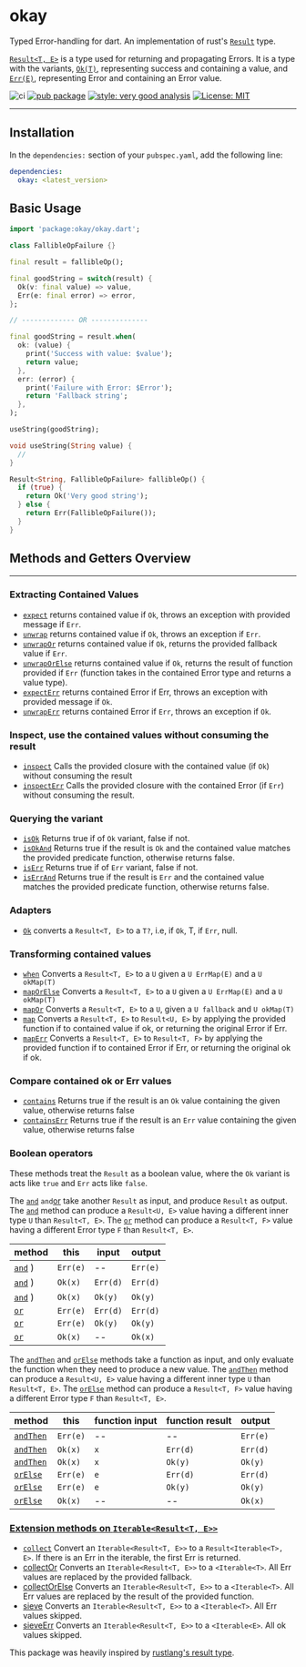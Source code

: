 # okay

Typed Error-handling for dart. An implementation of rust's [`Result`][result_link] type.

[`Result<T, E>`](https://pub.dev/documentation/okay/latest/okay/Result-class.html) is a type used for returning and propagating Errors. It is a type with the variants, [`Ok(T)`](https://pub.dev/documentation/okay/latest/okay/ok.html), representing success and containing a value, and [`Err(E)`](https://pub.dev/documentation/okay/latest/okay/Err.html), representing Error and containing an Error value.

![ci](https://github.com/0xba1/okay/actions/workflows/okay.yml/badge.svg)
[![pub package][pub_badge]][pub_link]
[![style: very good analysis][very_good_analysis_badge]][very_good_analysis_link]
[![License: MIT][license_badge]][license_link]

---

## Installation

In the `dependencies:` section of your `pubspec.yaml`, add the following line:

```yaml
dependencies:
  okay: <latest_version>
```

## Basic Usage

```dart
import 'package:okay/okay.dart';

class FallibleOpFailure {}

final result = fallibleOp();

final goodString = switch(result) {
  Ok(v: final value) => value,
  Err(e: final error) => error,
};

// ------------- OR --------------

final goodString = result.when(
  ok: (value) {
    print('Success with value: $value');
    return value;
  },
  err: (error) {
    print('Failure with Error: $Error');
    return 'Fallback string';
  },
);

useString(goodString);

void useString(String value) {
  //
}

Result<String, FallibleOpFailure> fallibleOp() {
  if (true) {
    return Ok('Very good string');
  } else {
    return Err(FallibleOpFailure());
  }
}
```

## Methods and Getters Overview

---

### Extracting Contained Values

- [`expect`](https://pub.dev/documentation/okay/latest/okay/Result/expect.html) returns contained value if `Ok`, throws an exception with provided message if `Err`.
- [`unwrap`](https://pub.dev/documentation/okay/latest/okay/Result/unwrap.html) returns contained value if `Ok`, throws an exception if `Err`.
- [`unwrapOr`](https://pub.dev/documentation/okay/latest/okay/Result/unwrapOr.html) returns contained value if `Ok`, returns the provided fallback value if `Err`.
- [`unwrapOrElse`](https://pub.dev/documentation/okay/latest/okay/Result/unwrapOrElse.html) returns contained value if `Ok`, returns the result of function provided if `Err` (function takes in the contained Error type and returns a value type).
- [`expectErr`](https://pub.dev/documentation/okay/latest/okay/Result/expectErr.html) returns contained Error if Err, throws an exception with provided message if `Ok`.
- [`unwrapErr`](https://pub.dev/documentation/okay/latest/okay/Result/unwrapErr.html) returns contained Error if `Err`, throws an exception if `Ok`.

### Inspect, use the contained values without consuming the result

- [`inspect`](https://pub.dev/documentation/okay/latest/okay/Result/inspect.html) Calls the provided closure with the contained value (if `Ok`) without consuming the result
- [`inspectErr`](https://pub.dev/documentation/okay/latest/okay/Result/inspectErr.html) Calls the provided closure with the contained Error (if `Err`) without consuming the result.

### Querying the variant

- [`isOk`](https://pub.dev/documentation/okay/latest/okay/Result/isOk.html) Returns true if of `Ok` variant, false if not.
- [`isOkAnd`](https://pub.dev/documentation/okay/latest/okay/Result/isOkAnd.html) Returns true if the result is `Ok` and the contained value matches the provided predicate function, otherwise returns false.
- [`isErr`](https://pub.dev/documentation/okay/latest/okay/Result/isErr.html) Returns true if of `Err` variant, false if not.
- [`isErrAnd`](https://pub.dev/documentation/okay/latest/okay/Result/isErrAnd.html) Returns true if the result is `Err` and the contained value matches the provided predicate function, otherwise returns false.

### Adapters

- [`Ok`](https://pub.dev/documentation/okay/latest/okay/Result/ok.html) converts a `Result<T, E>` to a `T?`, i.e, if `Ok`, T, if `Err`, null.

### Transforming contained values

- [`when`](https://pub.dev/documentation/okay/latest/okay/Result/when.html) Converts a `Result<T, E>` to a `U` given a `U ErrMap(E)` and a `U okMap(T)`
- [`mapOrElse`](https://pub.dev/documentation/okay/latest/okay/Result/mapOrElse.html) Converts a `Result<T, E>` to a `U` given a `U ErrMap(E)` and a `U okMap(T)`
- [`mapOr`](https://pub.dev/documentation/okay/latest/okay/Result/mapOr.html) Converts a `Result<T, E>` to a `U`, given a `U fallback` and `U okMap(T)`
- [`map`](https://pub.dev/documentation/okay/latest/okay/Result/map.html) Converts a `Result<T, E>` to `Result<U, E>` by applying the provided function if to contained value if ok, or returning the original Error if Err.
- [`mapErr`](https://pub.dev/documentation/okay/latest/okay/Result/mapErr.html) Converts a `Result<T, E>` to `Result<T, F>` by applying the provided function if to contained Error if Err, or returning the original ok if ok.

### Compare contained ok or Err values

- [`contains`](https://pub.dev/documentation/okay/latest/okay/Result/contains.html) Returns true if the result is an `Ok` value containing the given value, otherwise returns false
- [`containsErr`](https://pub.dev/documentation/okay/latest/okay/Result/containsErr.html) Returns true if the result is an `Err` value containing the given value, otherwise returns false

### Boolean operators

These methods treat the `Result` as a boolean value, where the `Ok` variant is acts like `true` and `Err` acts like `false`.

The [`and`](https://pub.dev/documentation/okay/latest/okay/Result/and.html) `and`[or](https://pub.dev/documentation/okay/latest/okay/Result/or.html) take another `Result` as input, and produce `Result` as output. The [`and`](https://pub.dev/documentation/okay/latest/okay/Result/and.html) method can produce a `Result<U, E>` value having a different inner type `U` than `Result<T, E>`. The [`or`](https://pub.dev/documentation/okay/latest/okay/Result/or.html) method can produce a `Result<T, F>` value having a different Error type `F` than `Result<T, E>`.

| method                                                                    | this     | input    | output   |
| ------------------------------------------------------------------------- | -------- | -------- | -------- |
| [`and`](https://pub.dev/documentation/okay/latest/okay/Result/and.html) ) | `Err(e)` | --       | `Err(e)` |
| [`and`](https://pub.dev/documentation/okay/latest/okay/Result/and.html) ) | `Ok(x)`  | `Err(d)` | `Err(d)` |
| [`and`](https://pub.dev/documentation/okay/latest/okay/Result/and.html) ) | `Ok(x)`  | `Ok(y)`  | `Ok(y)`  |
| [`or`](https://pub.dev/documentation/okay/latest/okay/Result/or.html)     | `Err(e)` | `Err(d)` | `Err(d)` |
| [`or`](https://pub.dev/documentation/okay/latest/okay/Result/or.html)     | `Err(e)` | `Ok(y)`  | `Ok(y)`  |
| [`or`](https://pub.dev/documentation/okay/latest/okay/Result/or.html)     | `Ok(x)`  | --       | `Ok(x)`  |

The [`andThen`](https://pub.dev/documentation/okay/latest/okay/Result/andThen.html) and [`orElse`](https://pub.dev/documentation/okay/latest/okay/Result/orElse.html) methods take a function as input, and only evaluate the function when they need to produce a new value. The [`andThen`](https://pub.dev/documentation/okay/latest/okay/Result/andThen.html) method can produce a `Result<U, E>` value having a different inner type `U` than `Result<T, E>`. The [`orElse`](https://pub.dev/documentation/okay/latest/okay/Result/orElse.html) method can produce a `Result<T, F>` value having a different Error type `F` than `Result<T, E>`.

| method                                                                          | this     | function input | function result | output   |
| ------------------------------------------------------------------------------- | -------- | -------------- | --------------- | -------- |
| [`andThen`](https://pub.dev/documentation/okay/latest/okay/Result/andThen.html) | `Err(e)` | --             | --              | `Err(e)` |
| [`andThen`](https://pub.dev/documentation/okay/latest/okay/Result/andThen.html) | `Ok(x)`  | `x`            | `Err(d)`        | `Err(d)` |
| [`andThen`](https://pub.dev/documentation/okay/latest/okay/Result/andThen.html) | `Ok(x)`  | `x`            | `Ok(y)`         | `Ok(y)`  |
| [`orElse`](https://pub.dev/documentation/okay/latest/okay/Result/orElse.html)   | `Err(e)` | `e`            | `Err(d)`        | `Err(d)` |
| [`orElse`](https://pub.dev/documentation/okay/latest/okay/Result/orElse.html)   | `Err(e)` | `e`            | `Ok(y)`         | `Ok(y)`  |
| [`orElse`](https://pub.dev/documentation/okay/latest/okay/Result/orElse.html)   | `Ok(x)`  | --             | --              | `Ok(x)`  |

### [Extension methods on `Iterable<Result<T, E>>`](https://pub.dev/documentation/okay/latest/okay/Collect.html)

- [`collect`](https://pub.dev/documentation/okay/latest/okay/Collect/collect.html) Convert an `Iterable<Result<T, E>>` to a `Result<Iterable<T>, E>`. If there is an Err in the iterable, the first Err is returned.
- [collectOr](https://pub.dev/documentation/okay/latest/okay/Collect/collectOr.html) Converts an `Iterable<Result<T, E>>` to a `<Iterable<T>`. All Err values are replaced by the provided fallback.
- [collectOrElse](https://pub.dev/documentation/okay/latest/okay/Collect/collectOrElse.html) Converts an `Iterable<Result<T, E>>` to a `<Iterable<T>`. All Err values are replaced by the result of the provided function.
- [sieve](https://pub.dev/documentation/okay/latest/okay/Collect/sieve.html) Converts an `Iterable<Result<T, E>>` to a `<Iterable<T>`. All Err values skipped.
- [sieveErr](https://pub.dev/documentation/okay/latest/okay/Collect/sieveErr.html) Converts an `Iterable<Result<T, E>>` to a `<Iterable<E>`. All ok values skipped.

[ci_badge]: https://github.com/0xba1/okay/actions/workflows/okay.yml/badge.svg
[very_good_analysis_badge]: https://img.shields.io/badge/style-very_good_analysis-B22C89.svg
[very_good_analysis_link]: https://pub.dev/packages/very_good_analysis
[pub_badge]: https://img.shields.io/pub/v/okay
[pub_link]: https://pub.dev/packages/okay
[license_badge]: https://img.shields.io/badge/license-MIT-blue.svg
[license_link]: https://opensource.org/licenses/MIT
[result_link]: https://doc.rust-lang.org/std/result/index.html
[coverage_badge]: https://raw.githubusercontent.com/0xba1/okay/b9311276cdc3a77071f18cb8a487368f8435f35c/.assets/coverage_badge.svg

This package was heavily inspired by [rustlang's result type][result_link].
